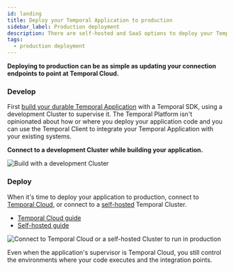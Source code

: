 ```yaml
---
id: landing
title: Deploy your Temporal Application to production
sidebar_label: Production deployment
description: There are self-hosted and SaaS options to deploy your Temporal Application to production.
tags:
  - production deployment
---
```


**Deploying to production can be as simple as updating your connection endpoints to point at Temporal Cloud.**

### Develop

First [build your durable Temporal Application](/dev-guide) with a Temporal SDK, using a development Cluster to supervise it.
The Temporal Platform isn't opinionated about how or where you deploy your application code and you can use the Temporal Client to integrate your Temporal Application with your existing systems.

**Connect to a development Cluster while building your application.**

![Build with a development Cluster](/diagrams/basic-platform-topology-dev.svg)

### Deploy

When it's time to deploy your application to production, connect to [Temporal Cloud](/cloud), or connect to a [self-hosted](/self-hosted-guide) Temporal Cluster.

- [Temporal Cloud guide](/cloud)
- [Self-hosted guide](/self-hosted-guide)

![Connect to Temporal Cloud or a self-hosted Cluster to run in production](/diagrams/basic-platform-topology-prod.svg)

Even when the application's supervisor is Temporal Cloud, you still control the environments where your code executes and the integration points.
